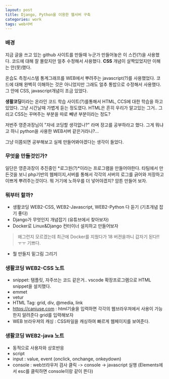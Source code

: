 ```yaml
---
layout: post
title: Django, Python을 이용한 웹서버 구축
categories: work
tags: web서버
---
```

### 배경

지금 글을 쓰고 있는 github 사이트를 만들때 누군가 만들어놓은 이 스킨(?)을 사용했다. 코드에 대해 잘 몰랐지만 얼추 수정해서 사용했다. **CSS** 개념이 살짝있었지만 이해는 안(못)했다.

온습도 측정시스템 통계그래프를 WEB에서 뿌려주는 javascript(?)를 사용했었다. 코드에 대해 완벽히 이해하는 것은 아니었지만 그래도 얼추 통밥으로 수정해서 사용했다. 그 안에 CSS, javascript개념이 조금 있었다. 

**생활코딩**이라는 온라인 코드 학습 사이트(?)를통해서 HTML, CCS에 대한 학습을 하고 있었다. 그냥 시간날때 가볍게 듣는 정도였다. HTML은 흔히 우리가 알고있는 그거.. 그리고 CSS는 꾸며주는 부분을 따로 빼낸 부분이라는 정도?

저번주 영준과장님이 "자네 코딩할 생각없나?" 라며 장고를 공부하라고 했다. 그게 뭐냐고 하니 python을 사용한 WEB서버 같은거라나?...

그냥 이쯤되면 공부해보고 실제 만들어봐야겠다는 생각이 들었다.

### 무엇을 만들것인가?

일단은 영준과장이 추진중인 *로그원(?)*이라는 프로그램을 만들어야한다. 타팀에서 만든것을 보니 php기반의 웹페이지,서버를 통해서 각각의 서버의 로그를 긁어와 저장하고 이쁘게 뿌려주는것이다. 뭐 거기에 노하우를 더 넣어야겠지? 암튼 만들어 보자.

### 뭐부터 할까?

- 생활코딩 WEB2-CSS, WEB2-Javascript, WEB2-Python 다 듣기 (기초개념 잡기 좋다)
- Django가 무엇인지 개념잡기 (유튜브에서 찾아보자)
- Docker로 Linux&Django 컨터이너 설치하고 만들어보자
> 왜그런지 모르겠는데 최근에 Docker를 지웠다가 18 버젼을까니 갑자기 된다!! ㅜㅜ 기쁘다.
- 뭘 만들지 밑그림 그리기

### 생활코딩 WEB2-CSS 노트

- snippet: 템플릿, 자주쓰는 코드 같은거.. vscode 확장프로그램으로 HTML snippet을 설치했다.
- emmet
- vetur
- HTML Tag: grid, div, @media, link
- https://caniuse.com : html기술을 입력하면 각각의 웹브라우져에서 사용이 가능한지 알려준다 grid를 입력해보자
- WEB 브라우져의 캐싱 : CSS파일을 캐싱하여 빠르게 웹페이지를 보여준다.

### 생활코딩 WEB2-java 노트

- 동적으로 사용자와 상호반응
- script
- input : value, event (onclick, onchange, onkeydown)
- console : web브라우저 검사 클릭 -> console -> javascript 실행 (Elements에서 esc를 클릭하면 console이랑 같이 뜬다)